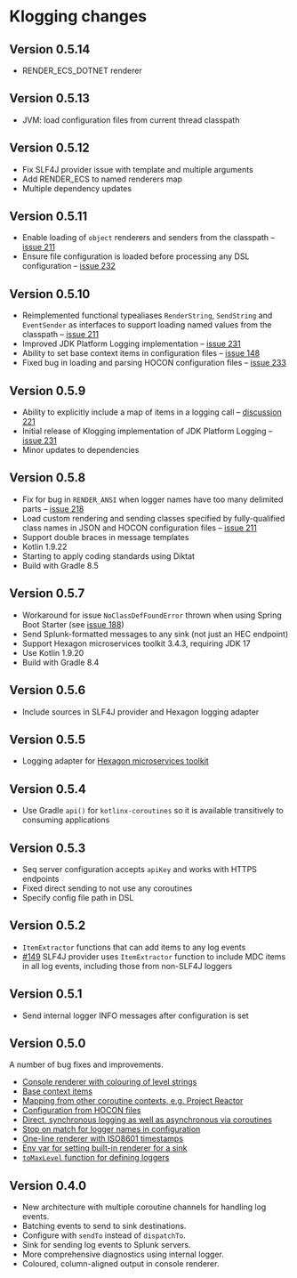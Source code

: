 # Klogging changes

## Version 0.5.14
- RENDER_ECS_DOTNET renderer

## Version 0.5.13
- JVM: load configuration files from current thread classpath

## Version 0.5.12

- Fix SLF4J provider issue with template and multiple arguments
- Add RENDER_ECS to named renderers map
- Multiple dependency updates

## Version 0.5.11

- Enable loading of `object` renderers and senders from the
  classpath – [issue 211](https://github.com/klogging/klogging/issues/211)
- Ensure file configuration is loaded before processing any DSL
  configuration – [issue 232](https://github.com/klogging/klogging/issues/232)

## Version 0.5.10

- Reimplemented functional typealiases `RenderString`, `SendString` and `EventSender` as interfaces to support loading
  named values from the classpath – [issue 211](https://github.com/klogging/klogging/issues/211)
- Improved JDK Platform Logging implementation – [issue 231](https://github.com/klogging/klogging/issues/231)
- Ability to set base context items in configuration
  files – [issue 148](https://github.com/klogging/klogging/issues/148)
- Fixed bug in loading and parsing HOCON configuration
  files – [issue 233](https://github.com/klogging/klogging/issues/233)

## Version 0.5.9

- Ability to explicitly include a map of items in a logging call –
  [discussion 221](https://github.com/klogging/klogging/discussions/221)
- Initial release of Klogging implementation of JDK Platform Logging –
  [issue 231](https://github.com/klogging/klogging/issues/231)
- Minor updates to dependencies

## Version 0.5.8

- Fix for bug in `RENDER_ANSI` when logger names have too many delimited
  parts – [issue 218](https://github.com/klogging/klogging/issues/218)
- Load custom rendering and sending classes specified by fully-qualified class names in JSON and HOCON
  configuration files – [issue 211](https://github.com/klogging/klogging/issues/211)
- Support double braces in message templates
- Kotlin 1.9.22
- Starting to apply coding standards using Diktat
- Build with Gradle 8.5

## Version 0.5.7

- Workaround for issue `NoClassDefFoundError` thrown when using Spring Boot Starter
  (see [issue 188](https://github.com/klogging/klogging/issues/188))
- Send Splunk-formatted messages to any sink (not just an HEC endpoint)
- Support Hexagon microservices toolkit 3.4.3, requiring JDK 17
- Use Kotlin 1.9.20
- Build with Gradle 8.4

## Version 0.5.6

- Include sources in SLF4J provider and Hexagon logging adapter

## Version 0.5.5

- Logging adapter for [Hexagon microservices toolkit](https://hexagonkt.com/)

## Version 0.5.4

- Use Gradle `api()` for `kotlinx-coroutines` so it is available transitively to consuming applications

## Version 0.5.3

- Seq server configuration accepts `apiKey` and works with HTTPS endpoints
- Fixed direct sending to not use any coroutines
- Specify config file path in DSL

## Version 0.5.2

- `ItemExtractor` functions that can add items to any log events
- [#149](https://github.com/klogging/klogging/issues/149) SLF4J provider uses `ItemExtractor` function to include MDC
  items in all log events, including those from non-SLF4J loggers

## Version 0.5.1

- Send internal logger INFO messages after configuration is set

## Version 0.5.0

A number of bug fixes and improvements.

- [Console renderer with colouring of level strings](https://klogging.io/docs/configuration/built-ins#render_ansi)
- [Base context items](https://klogging.io/docs/configuration/context-items#base-context)
- [Mapping from other coroutine contexts, e.g. Project Reactor](https://klogging.io/docs/configuration/context-items#from-other-coroutine-context-elements)
- [Configuration from HOCON files](https://klogging.io/docs/configuration/hocon)
- [Direct, synchronous logging as well as asynchronous via coroutines](https://klogging.io/docs/concepts/direct-logging)
- [Stop on match for logger names in configuration](https://klogging.io/docs/configuration/dsl#short-circuit-matching-with-stoponmatch)
- [One-line renderer with ISO8601 timestamps](https://klogging.io/docs/configuration/built-ins#render_iso8601)
- [Env var for setting built-in renderer for a sink](https://klogging.io/docs/internals/environment-variables)
- [`toMaxLevel` function for defining loggers](https://klogging.io/docs/configuration/dsl#fromminlevel-tomaxlevel-atlevel-and-inlevelrange)

## Version 0.4.0

- New architecture with multiple coroutine channels for handling log events.
- Batching events to send to sink destinations.
- Configure with `sendTo` instead of `dispatchTo`.
- Sink for sending log events to Splunk servers.
- More comprehensive diagnostics using internal logger.
- Coloured, column-aligned output in console renderer.
